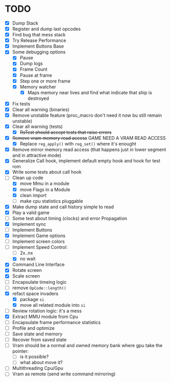 # TODO

- [x] Dump Stack
- [x] Register and dump last opcodes
- [x] Find bug that mess stack
- [x] Try Release Performance
- [x] Implement Buttons Base
- [x] Some debugging options
  - [x] Pause
  - [x] Dump logs
  - [x] Frame Count
  - [x] Pause at frame
  - [x] Step one or more frame
  - [x] Memory watcher
    - [x] Maps memory near lives and find what indicate that ship is destroyed
- [x] Fix tests
- [x] Clear all warning (binaries)
- [x] Remove unstable feature (proc_macro don't need it now bu still remain unstable)
- [x] Clear all warning (tests)
  - [x] ~~RsTest should accept tests that raise errors~~
- [x] ~~Remove vram memory read access~~ GAME NEED A VRAM READ ACCESS
  - [x] Replace `reg_apply()` with `reg_set()` where it's enought
- [x] Remove mirror memory read access (that happens just in lower segment and in attractive mode)
- [x] Generalize Call hook, implement default empty hook and hook for test rom
- [x] Write some tests about call hook
- [ ] Clean up code
  - [x] move Mmu in a module
  - [x] move Flags in a Module
  - [x] clean import
  - [ ] make cpu statistics pluggable
- [x] Make dump state and call history simple to read
- [x] Play a valid game
- [ ] Some test about timing (clocks) and error Propagation
- [x] Implement sync
- [ ] Implement Buttons
- [x] Implement Game options
- [ ] Implement screen colors
- [ ] Implement Speed Control:
  - [ ] 2x..nx
  - [x] no wait
- [x] Command Line Interface
- [x] Rotate screen
- [x] Scale screen
- [ ] Encapsulate timeing logic
- [ ] remove `OpCode::length()`
- [x] refact space invaders
  - [x] package `si`
  - [x] move all related module into `si`
- [ ] Review rotation logic: it's a mess
- [x] Extract MMU module from Cpu
- [ ] Encapsulate frame performance statistics
- [ ] Profile and optimize
- [ ] Save state and memory
- [ ] Recover from saved state
- [ ] Vram should be a normal and owned memory bank where gpu take the pointer:
  - [ ] is it possible?
  - [ ] what about move it?
- [ ] Multithreading Cpu/Gpu
- [ ] Vram as remote (send write command mirroring)
